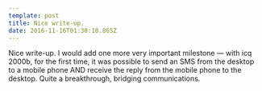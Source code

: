 ```yaml
---
template: post
title: Nice write-up.
date: 2016-11-16T01:30:18.865Z
---
```

Nice write-up. I would add one more very important milestone — with icq 2000b, for the first time, it was possible to send an SMS from the desktop to a mobile phone AND receive the reply from the mobile phone to the desktop. Quite a breakthrough, bridging communications.
